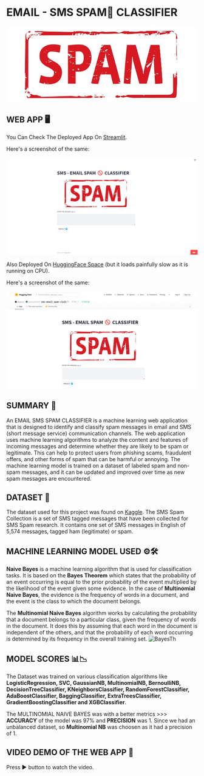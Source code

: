 # EMAIL - SMS SPAM🚫 CLASSIFIER
![Display Image](https://github.com/amanastro7/email-sms-spam-classifier/blob/main/spam.jpg)



## WEB APP 🖥️
You Can Check The Deployed App On [Streamlit](https://amanastro7-email-sms-spam-classifier-sms-email-p7jnwf.streamlit.app/).

Here's a screenshot of the same:

![STREAMLIT SCREENSHOT](https://github.com/amanastro7/email-sms-spam-classifier/blob/main/images/streamlit_img.png)

Also Deployed On [HuggingFace Space](https://huggingface.co/spaces/amanastro07/sms-email-spam-clsfr)
(but it loads painfully slow as it is running on CPU).

Here's a screenshot of the same:

![HUGGING FACE SPACE SCREENSHOT](https://github.com/amanastro7/email-sms-spam-classifier/blob/main/images/image.png)



## SUMMARY 📝
An EMAIL SMS SPAM CLASSIFIER is a machine learning web application that is designed to identify and classify spam messages in email and SMS (short message service) communication channels. The web application uses machine learning algorithms to analyze the content and features of incoming messages and determine whether they are likely to be spam or legitimate. This can help to protect users from phishing scams, fraudulent offers, and other forms of spam that can be harmful or annoying. The machine learning model is trained on a dataset of labeled spam and non-spam messages, and it can be updated and improved over time as new spam messages are encountered.



## DATASET 📁
The dataset used for this project was found on [Kaggle](https://www.kaggle.com/datasets/uciml/sms-spam-collection-dataset). The SMS Spam Collection is a set of SMS tagged messages that have been collected for SMS Spam research. It contains one set of SMS messages in English of 5,574 messages, tagged ham (legitimate) or spam.



## MACHINE LEARNING MODEL USED ⚙️🛠️
**Naive Bayes** is a machine learning algorithm that is used for classification tasks. It is based on the **Bayes Theorem** which states that the probability of an event occurring is equal to the prior probability of the event multiplied by the likelihood of the event given some evidence. In the case of **Multinomial Naive Bayes**, the evidence is the frequency of words in a document, and the event is the class to which the document belongs.

The **Multinomial Naive Bayes** algorithm works by calculating the probability that a document belongs to a particular class, given the frequency of words in the document. It does this by assuming that each word in the document is independent of the others, and that the probability of each word occurring is determined by its frequency in the overall training set.
![BayesTh](https://user-images.githubusercontent.com/56089248/208252941-57e68b83-a1b7-4232-8e41-d5999456ccb7.png)



## MODEL SCORES 📊📉
The Dataset was trained on various classification algorithms like **LogisticRegression, SVC, GaussianNB, MultinomialNB, BernoulliNB, DecisionTreeClassifier, KNeighborsClassifier, RandomForestClassifier, AdaBoostClassifier, BaggingClassifier, ExtraTreesClassifier, GradientBoostingClassifier and XGBClassifier**.

The MULTINOMIAL NAIVE BAYES was with a better metrics >>> **ACCURACY** of the model was 97% and **PRECISION** was 1. Since we had an unbalanced dataset, so **Multinomial NB** was choosen as it had a precision of 1.



## VIDEO DEMO OF THE WEB APP 📱
Press ▶️ button to watch the video.

